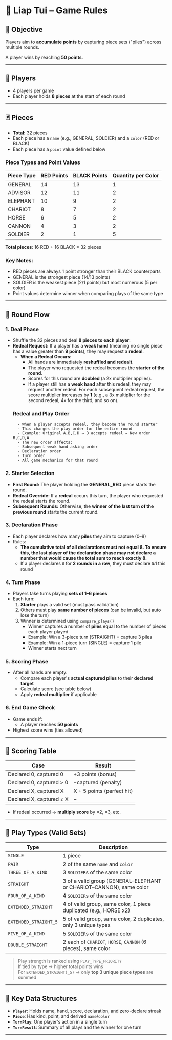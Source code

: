 # 🧠 Liap Tui – Game Rules

## 🎯 Objective

Players aim to **accumulate points** by capturing piece sets ("piles") across multiple rounds.

A player wins by reaching **50 points**.

---

## 👥 Players

- 4 players per game
- Each player holds **8 pieces** at the start of each round

---

## 🃏 Pieces

- **Total:** 32 pieces
- Each piece has a `name` (e.g., GENERAL, SOLDIER) and a `color` (RED or BLACK)
- Each piece has a `point` value defined below

### Piece Types and Point Values

| Piece Type | RED Points | BLACK Points | Quantity per Color |
|------------|------------|--------------|-------------------|
| GENERAL    | 14         | 13           | 1                 |
| ADVISOR    | 12         | 11           | 2                 |
| ELEPHANT   | 10         | 9            | 2                 |
| CHARIOT    | 8          | 7            | 2                 |
| HORSE      | 6          | 5            | 2                 |
| CANNON     | 4          | 3            | 2                 |
| SOLDIER    | 2          | 1            | 5                 |

**Total pieces**: 16 RED + 16 BLACK = 32 pieces

### Key Notes:
- RED pieces are always 1 point stronger than their BLACK counterparts
- GENERAL is the strongest piece (14/13 points)
- SOLDIER is the weakest piece (2/1 points) but most numerous (5 per color)
- Point values determine winner when comparing plays of the same type

---

## 🔄 Round Flow

### 1. Deal Phase

- Shuffle the 32 pieces and deal **8 pieces to each player**.
- **Redeal Request:** If a player has a **weak hand** (meaning no single piece has a value greater than **9 points**), they may request a **redeal**.
    - **When a Redeal Occurs:**
        - All hands are immediately **reshuffled and redealt**.
        - The player who requested the redeal becomes the **starter of the round**.
        - Scores for this round are **doubled** (a 2x multiplier applies).
        - If a player still has a **weak hand** after this redeal, they may request another redeal. For each subsequent redeal request, the score multiplier increases by **1** (e.g., a 3x multiplier for the second redeal, 4x for the third, and so on).
    ### Redeal and Play Order
        - When a player accepts redeal, they become the round starter
        - This changes the play order for the entire round
        - Example: Original A,B,C,D → B accepts redeal → New order B,C,D,A
        - The new order affects:
        - Subsequent weak hand asking order
        - Declaration order
        - Turn order
        - All game mechanics for that round

### 2. Starter Selection
- **First Round:** The player holding the **GENERAL_RED** piece starts the round.
- **Redeal Override:** If a **redeal** occurs this turn, the player who requested the redeal starts the round.
- **Subsequent Rounds:** Otherwise, the **winner of the last turn of the previous round** starts the current round.

### 3. Declaration Phase

- Each player declares how many **piles** they aim to capture (0–8)
- Rules:
    - **The cumulative total of all declarations must not equal 8. To ensure this, the last player of the declaration phase may not declare a number that would cause the total sum to reach exactly 8.**
    - If a player declares `0` for **2 rounds in a row**, they must declare **≥1** this round

### 4. Turn Phase

- Players take turns playing **sets of 1–6 pieces**
- Each turn:
    1. **Starter** plays a valid set (must pass validation)
    2. Others must play **same number of pieces** (can be invalid, but auto lose the turn)
    3. Winner is determined using `compare_plays()`
        - Winner captures a number of **piles** equal to the number of pieces each player played
        - Example: Win a 3-piece turn (STRAIGHT) = capture 3 piles
        - Example: Win a 1-piece turn (SINGLE) = capture 1 pile
        - Winner starts next turn

### 5. Scoring Phase

- After all hands are empty:
    - Compare each player's **actual captured piles** to their **declared target**
    - Calculate score (see table below)
    - Apply **redeal multiplier** if applicable

### 6. End Game Check

- Game ends if:
    - A player reaches **50 points**
- Highest score wins (ties allowed)

---

## 🧮 Scoring Table

| Case | Result |
| --- | --- |
| Declared 0, captured 0 | +3 points (bonus) |
| Declared 0, captured > 0 | −captured (penalty) |
| Declared X, captured X | X + 5 points (perfect hit) |
| Declared X, captured ≠ X | − |
- If redeal occurred → **multiply score** by ×2, ×3, etc.

---

## 🧠 Play Types (Valid Sets)

| Type | Description |
| --- | --- |
| `SINGLE` | 1 piece |
| `PAIR` | 2 of the same `name` and `color` |
| `THREE_OF_A_KIND` | 3 `SOLDIER`s of the same color |
| `STRAIGHT` | 3 of a valid group (GENERAL–ELEPHANT or CHARIOT–CANNON), same color |
| `FOUR_OF_A_KIND` | 4 `SOLDIER`s of the same color |
| `EXTENDED_STRAIGHT` | 4 of valid group, same color, 1 piece duplicated (e.g., HORSE x2) |
| `EXTENDED_STRAIGHT_5` | 5 of valid group, same color, 2 duplicates, only 3 unique types |
| `FIVE_OF_A_KIND` | 5 `SOLDIER`s of the same color |
| `DOUBLE_STRAIGHT` | 2 each of `CHARIOT`, `HORSE`, `CANNON` (6 pieces), same color |

> Play strength is ranked using `PLAY_TYPE_PRIORITY`  
> If tied by type → higher total points wins  
> For `EXTENDED_STRAIGHT(_5)` → only **top 3 unique piece types** are summed

---

## 🧠 Key Data Structures

- **`Player`**: Holds name, hand, score, declaration, and zero-declare streak
- **`Piece`**: Has kind, point, and derived `name`/`color`
- **`TurnPlay`**: One player's action in a single turn
- **`TurnResult`**: Summary of all plays and the winner for one turn

---
